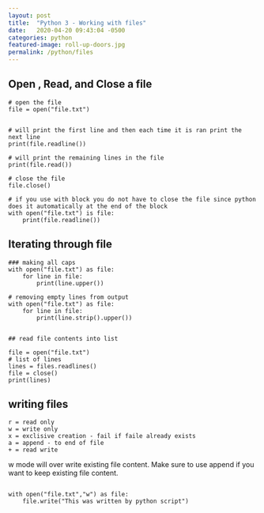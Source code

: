 ```yaml
---
layout: post
title:  "Python 3 - Working with files"
date:   2020-04-20 09:43:04 -0500
categories: python
featured-image: roll-up-doors.jpg
permalink: /python/files
---
```


## Open , Read, and Close a file

```
# open the file
file = open("file.txt")


# will print the first line and then each time it is ran print the next line
print(file.readline())  

# will print the remaining lines in the file
print(file.read()) 

# close the file
file.close()

# if you use with block you do not have to close the file since python does it automatically at the end of the block
with open("file.txt") is file:
    print(file.readline())

```

## Iterating through file
```
### making all caps
with open("file.txt") as file:
    for line in file:
        print(line.upper())

# removing empty lines from output
with open("file.txt") as file:
    for line in file:
        print(line.strip().upper())
        

## read file contents into list

file = open("file.txt")
# list of lines
lines = files.readlines()
file = close()
print(lines)
```

           
## writing files
```
r = read only
w = write only
x = exclisive creation - fail if faile already exists
a = append - to end of file
+ = read write
```

w mode will over write existing file content. Make sure to use append if you want to keep existing file content.

```

with open("file.txt","w") as file:
    file.write("This was written by python script")
    
```
